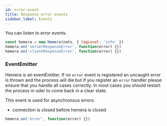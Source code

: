 ```yaml
---
id: error-event
title: Response error events
sidebar_label: Events
---
```


You can listen to error events.

```js
const hemera = new Hemera(nats, { logLevel: 'info' })
hemera.on('serverResponseError', function(error) {})
hemera.on('clientResponseError', function(error) {})
```

### EventEmitter

Hemera is an eventEmitter. If no `error` event is registered an uncaught error is thrown and the process will die but if you register an `error` handler please ensure that you handle all cases correctly. In most cases you should restart the process in oder to come back in a clear state.

This event is used for asynchronous errors:

- connection is closed before hemera is closed

```js
hemera.on('error', function(error) {})
```
